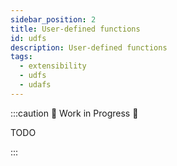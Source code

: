 ```yaml
---
sidebar_position: 2
title: User-defined functions
id: udfs
description: User-defined functions
tags:
  - extensibility
  - udfs
  - udafs
---
```


:::caution 🚧 Work in Progress 🚧

TODO

:::

